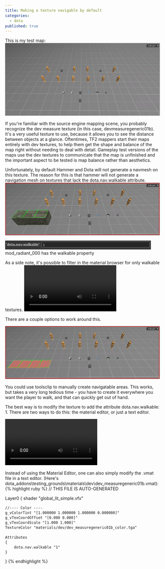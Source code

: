 ```yaml
---
title: Making a texture navigable by default
categories: 
  - dota
published: true
---
```


This is my test map:
![](assets/test_map_01.png)

If you're familiar with the source engine mapping scene, you probably recognize the dev measure texture (in this case, devmeasuregeneric01b). 
It's a very useful texture to use, because it allows you to see the distance between objects at a glance. Oftentimes, TF2 mappers start their maps entirely with dev textures, to help them get the shape and balance of the map right without needing to deal with detail. Gameplay test versions of the maps use the dev textures to communicate that the map is unfinished and the important aspect to be tested is map balance rather than aesthetics.

Unfortunately, by default Hammer and Dota will not generate a navmesh on this texture. The reason for this is that hammer will not generate a navigation mesh on textures that lack the dota.nav.walkable attribute.
![](assets/test_map_no_nav.png)

![](assets/dota_nav_walkable_assetinfo.png)
mod_radiant_000 has the walkable property

As a side note, it's possible to filter in the material browser for only walkable textures.
<video src="assets/filter_by_walkable.webm" autoplay loop />
</video>

There are a couple options to work around this.

![](assets/test_map_clip_workaround.png)

You could use toolsclip to manually create navigatable areas. This works, but takes a very long tedious time - you have to create it everywhere you want the player to walk, and that can quickly get out of hand.

The best way is to modify the texture to add the attribute dota.nav.walkable: 1. There are two ways to do this: the material editor, or just a text editor.

<video src="assets/material_editor_set_walkable.webm" autoplay loop>
</video>

Instead of using the Material Editor, one can also simply modify the .vmat file in a text editor. (Here's dota_addons\testing_grounds\materials\dev\dev_measuregeneric01b.vmat):
{% highlight ruby %}
// THIS FILE IS AUTO-GENERATED

Layer0
{
	shader "global_lit_simple.vfx"

	//---- Color ----
	g_vColorTint "[1.000000 1.000000 1.000000 0.000000]"
	g_vTexCoordOffset "[0.000 0.000]"
	g_vTexCoordScale "[1.000 1.000]"
	TextureColor "materials/dev/dev_measuregeneric01b_color.tga"

	Attributes
	{
		dota.nav.walkable "1"
	}
}
{% endhighlight %}